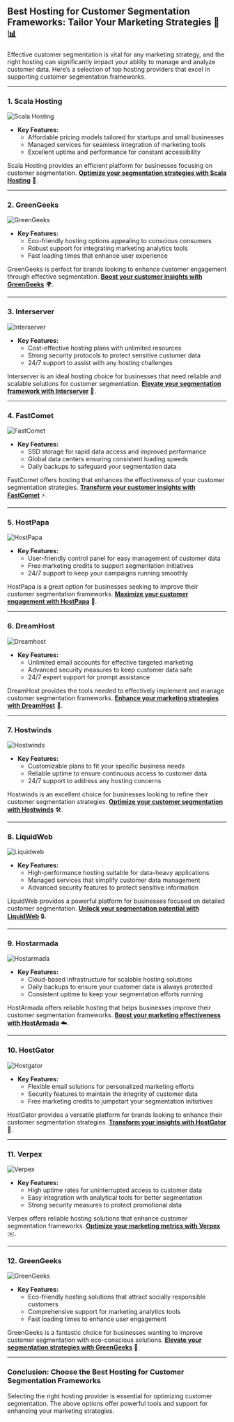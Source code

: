 ## Best Hosting for Customer Segmentation Frameworks: Tailor Your Marketing Strategies 🎯📊

Effective customer segmentation is vital for any marketing strategy, and the right hosting can significantly impact your ability to manage and analyze customer data. Here’s a selection of top hosting providers that excel in supporting customer segmentation frameworks.

---

### 1. Scala Hosting
![Scala Hosting](https://i.imgur.com/uJ5JIK3.png "Scala Web Hosting")

- **Key Features:**
  - Affordable pricing models tailored for startups and small businesses
  - Managed services for seamless integration of marketing tools
  - Excellent uptime and performance for constant accessibility

Scala Hosting provides an efficient platform for businesses focusing on customer segmentation. **[Optimize your segmentation strategies with Scala Hosting](https://snipitx.com/scala-jy)** 🚀.

---

### 2. GreenGeeks
![GreenGeeks](https://i.imgur.com/eEwuntu.jpg "GreenGeeks Hosting")

- **Key Features:**
  - Eco-friendly hosting options appealing to conscious consumers
  - Robust support for integrating marketing analytics tools
  - Fast loading times that enhance user experience

GreenGeeks is perfect for brands looking to enhance customer engagement through effective segmentation. **[Boost your customer insights with GreenGeeks](https://snipitx.com/greengeeks-jy)** 🌍.

---

### 3. Interserver
![Interserver](https://i.imgur.com/OM5dOEW.jpeg "Interserver Hosting")

- **Key Features:**
  - Cost-effective hosting plans with unlimited resources
  - Strong security protocols to protect sensitive customer data
  - 24/7 support to assist with any hosting challenges

Interserver is an ideal hosting choice for businesses that need reliable and scalable solutions for customer segmentation. **[Elevate your segmentation framework with Interserver](https://snipitx.com/interserver-jy)** 💸.

---

### 4. FastComet
![FastComet](https://i.imgur.com/7qgXuWp.png "FastComet Hosting")

- **Key Features:**
  - SSD storage for rapid data access and improved performance
  - Global data centers ensuring consistent loading speeds
  - Daily backups to safeguard your segmentation data

FastComet offers hosting that enhances the effectiveness of your customer segmentation strategies. **[Transform your customer insights with FastComet](https://snipitx.com/fastcomet-jy)** ⚡️.

---

### 5. HostPapa
![HostPapa](https://i.imgur.com/ouDTkvl.jpeg "HostPapa Hosting")

- **Key Features:**
  - User-friendly control panel for easy management of customer data
  - Free marketing credits to support segmentation initiatives
  - 24/7 support to keep your campaigns running smoothly

HostPapa is a great option for businesses seeking to improve their customer segmentation frameworks. **[Maximize your customer engagement with HostPapa](https://snipitx.com/hostpapa-jy)** 🎉.

---

### 6. DreamHost
![Dreamhost](https://i.imgur.com/rXIg8ip.jpeg "Dreamhost Hosting")

- **Key Features:**
  - Unlimited email accounts for effective targeted marketing
  - Advanced security measures to keep customer data safe
  - 24/7 expert support for prompt assistance

DreamHost provides the tools needed to effectively implement and manage customer segmentation frameworks. **[Enhance your marketing strategies with DreamHost](https://snipitx.com/dreamhost-jy)** 🌟.

---

### 7. Hostwinds
![Hostwinds](https://i.imgur.com/53aSNXx.jpeg "Hostwinds Hosting")

- **Key Features:**
  - Customizable plans to fit your specific business needs
  - Reliable uptime to ensure continuous access to customer data
  - 24/7 support to address any hosting concerns

Hostwinds is an excellent choice for businesses looking to refine their customer segmentation strategies. **[Optimize your customer segmentation with Hostwinds](https://snipitx.com/hostwinds-jy)** 🛠️.

---

### 8. LiquidWeb
![Liquidweb](https://i.imgur.com/4IvT9SC.jpeg "Liquidweb Hosting")

- **Key Features:**
  - High-performance hosting suitable for data-heavy applications
  - Managed services that simplify customer data management
  - Advanced security features to protect sensitive information

LiquidWeb provides a powerful platform for businesses focused on detailed customer segmentation. **[Unlock your segmentation potential with LiquidWeb](https://snipitx.com/liquidweb-jy)** 🔒.

---

### 9. Hostarmada
![Hostarmada](https://i.imgur.com/KFbdf3o.jpeg "Hostarmada Hosting")

- **Key Features:**
  - Cloud-based infrastructure for scalable hosting solutions
  - Daily backups to ensure your customer data is always protected
  - Consistent uptime to keep your segmentation efforts running

HostArmada offers reliable hosting that helps businesses improve their customer segmentation frameworks. **[Boost your marketing effectiveness with HostArmada](https://snipitx.com/hostarmada-jy)** ☁️.

---

### 10. HostGator
![Hostgator](https://i.imgur.com/BcVkH57.jpeg "Hostgator Hosting")

- **Key Features:**
  - Flexible email solutions for personalized marketing efforts
  - Security features to maintain the integrity of customer data
  - Free marketing credits to jumpstart your segmentation initiatives

HostGator provides a versatile platform for brands looking to enhance their customer segmentation strategies. **[Transform your insights with HostGator](https://snipitx.com/hostgator-jy)** 🔑.

---

### 11. Verpex
![Verpex](https://i.imgur.com/6x5LhiS.jpeg "Verpex Hosting")

- **Key Features:**
  - High uptime rates for uninterrupted access to customer data
  - Easy integration with analytical tools for better segmentation
  - Strong security measures to protect promotional data

Verpex offers reliable hosting solutions that enhance customer segmentation frameworks. **[Optimize your marketing metrics with Verpex](https://snipitx.com/verpex-jy)** ✉️.

---

### 12. GreenGeeks
![GreenGeeks](https://i.imgur.com/eEwuntu.jpg "GreenGeeks Hosting")

- **Key Features:**
  - Eco-friendly hosting solutions that attract socially responsible customers
  - Comprehensive support for marketing analytics tools
  - Fast loading times to enhance user engagement

GreenGeeks is a fantastic choice for businesses wanting to improve customer segmentation with eco-conscious solutions. **[Elevate your segmentation strategies with GreenGeeks](https://snipitx.com/greengeeks-jy)** 🌱.

---

### Conclusion: Choose the Best Hosting for Customer Segmentation Frameworks
Selecting the right hosting provider is essential for optimizing customer segmentation. The above options offer powerful tools and support for enhancing your marketing strategies.
